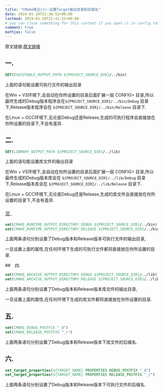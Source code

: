 ```yaml
---
title: "CMake笔记(1)-设置Target输出目录和后缀名"
date: 2019-01-20T21:38:52+08:00
lastmod: 2019-01-28T21:41:52+08:00
# you can close something for this content if you open it in config.toml.
comment: true
mathjax: false
---
```


原文链接:[原文链接]("https://www.cnblogs.com/tangxin-blog/p/8283460.html")

## 一.

```cmake
SET(EXECUTABLE_OUTPUT_PATH ${PROJECT_SOURCE_DIR}/../bin) 
```

上面的语句能设置可执行文件的输出目录

在Win + VS环境下,会自动在你所设置的目录后面扩展一层  CONFIG> 目录,所以最终生成的Debug版本程序会在```${PROJECT_SOURCE_DIR}/../bin/Debug``` 目录下,Release版本程序会在 ```${PROJECT_SOURCE_DIR}/../bin/Release``` 目录下.

在Linux + GCC环境下,无论是Debug还是Release,生成的可执行程序会直接放在你所设置的目录下,不会有差异.

## 二.

```cmake
SET(LIBRARY_OUTPUT_PATH ${PROJECT_SOURCE_DIR}/../lib) 
```

上面的语句能设置库文件的输出目录

在Win + VS环境下,会自动在你所设置的目录后面扩展一层  CONFIG> 目录,所以最终生成的Debug版本库会在 ```${PROJECT_SOURCE_DIR}/../lib/Debug``` 目录下,Release版本库会在 ```${PROJECT_SOURCE_DIR}/../lib/Release``` 目录下.

在Linux + GCC环境下,无论是Debug还是Release,生成的库文件会直接放在你所设置的目录下,不会有差异.

### 三.

```cmake
set(CMAKE_RUNTIME_OUTPUT_DIRECTORY_DEBUG ${PROJECT_SOURCE_DIR}/../bin)     
set(CMAKE_RUNTIME_OUTPUT_DIRECTORY_RELEASE ${PROJECT_SOURCE_DIR}/../bin) 
```

上面两条语句分别设置了Debug版本和Release版本可执行文件的输出目录,

一旦设置上面的属性,在任何环境下生成的可执行文件都将直接放在你所设置的目录.

##　四.
```cmake
set(CMAKE_ARCHIVE_OUTPUT_DIRECTORY_DEBUG ${PROJECT_SOURCE_DIR}/../lib)    
set(CMAKE_ARCHIVE_OUTPUT_DIRECTORY_RELEASE ${PROJECT_SOURCE_DIR}/../lib) 
```

上面两条语句分别设置了Debug版本和Release版本库文件的输出目录,

一旦设置上面的属性,在任何环境下生成的库文件都将直接放在你所设置的目录.

## 五.

```cmake
set(CMAKE_DEBUG_POSTFIX "_d")    
set(CMAKE_RELEASE_POSTFIX "_r") 
```

上面两条语句分别设置了Debug版本和Release版本下库文件的后缀名.

## 六.
```cmake
set_target_properties(${TARGET_NAME} PROPERTIES DEBUG_POSTFIX "_d")     
set_target_properties(${TARGET_NAME} PROPERTIES RELEASE_POSTFIX "_r") 
```

上面两条语句分别设置了Debug版本和Release版本下可执行文件的后缀名.